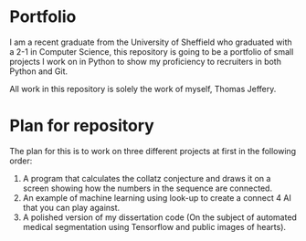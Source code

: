 # Portfolio
I am a recent graduate from the University of Sheffield who graduated with a 2-1 in Computer Science, this repository is going to be a portfolio of small projects I work on in Python to show my proficiency to recruiters in both Python and Git.

All work in this repository is solely the work of myself, Thomas Jeffery.

# Plan for repository
The plan for this is to work on three different projects at first in the following order:
1. A program that calculates the collatz conjecture and draws it on a screen showing how the numbers in the sequence are connected.
2. An example of machine learning using look-up to create a connect 4 AI that you can play against.
3. A polished version of my dissertation code (On the subject of automated medical segmentation using Tensorflow and public images of hearts).
